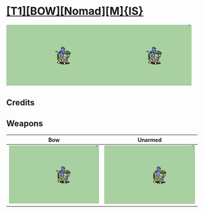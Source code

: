 # [\[T1\]\[BOW\]\[Nomad\]\[M\]{IS}](../%5BT1%5D%5BBOW%5D%5BNomad%5D%5BM%5D%7BIS%7D)

<img src="./5.%20Bow/Bow_000.png" alt="[T1][BOW][Nomad][M]{IS} standing" />

## Credits



## Weapons


|Bow |Unarmed |
|  :---: | :---: |
| <img alt="Bow animation" src="./5.%20Bow/Bow.gif" /> | <img alt="Unarmed animation" src="./8.%20Unarmed/Unarmed.gif" /> |
